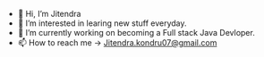 - 👋 Hi, I’m Jitendra
- 👀 I’m interested in learing new stuff everyday.
- 🌱 I’m currently working on becoming a Full stack Java Devloper.
- 📫 How to reach me -> Jitendra.kondru07@gmail.com

<!---
Jitendra4777/Jitendra4777 is a ✨ special ✨ repository because its `README.md` (this file) appears on your GitHub profile.
You can click the Preview link to take a look at your changes.
--->
